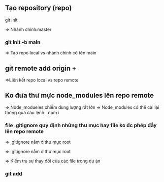 ## Tạo repository (repo)

git init

⇒ Nhánh chính:master

### git init -b main

⇒ Tạo repo local vs nhánh chính có tên main

## git remote add origin + <url repo>

⇒Liên kết repo local vs repo remote

## Ko đưa thư mực node_modules lên repo remote

=> Node_modueles chiếm dung lượng rất lớn
=> Node_modules có thể cài lại thông qua câu lệnh : npm i

### file .gitignore quy định những thư mục hay file ko đc phép đẩy lên repo remote

=> .gitignore nằm ở thư mục root

=> .gitignore nằm ở thư mục root

=> Kiểm tra sự thay đổi của các file trong dự án

### git add
